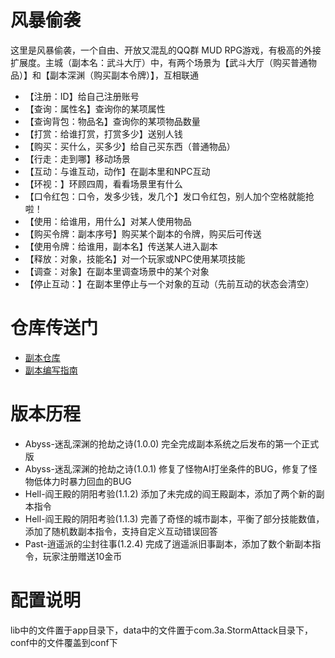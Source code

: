 风暴偷袭
=============
这里是风暴偷袭，一个自由、开放又混乱的QQ群 MUD RPG游戏，有极高的外接扩展度。主城（副本名：武斗大厅）中，有两个场景为【武斗大厅（购买普通物品）】和【副本深渊（购买副本令牌）】，互相联通

* 【注册：ID】给自己注册账号
* 【查询：属性名】查询你的某项属性
* 【查询背包：物品名】查询你的某项物品数量
* 【打赏：给谁打赏，打赏多少】送别人钱
* 【购买：买什么，买多少】给自己买东西（普通物品）
* 【行走：走到哪】移动场景
* 【互动：与谁互动，动作】在副本里和NPC互动
* 【环视：】环顾四周，看看场景里有什么
* 【口令红包：口令，发多少钱，发几个】发口令红包，别人加个空格就能抢啦！
* 【使用：给谁用，用什么】对某人使用物品
* 【购买令牌：副本序号】购买某个副本的令牌，购买后可传送
* 【使用令牌：给谁用，副本名】传送某人进入副本
* 【释放：对象，技能名】对一个玩家或NPC使用某项技能
* 【调查：对象】在副本里调查场景中的某个对象
* 【停止互动：】在副本里停止与一个对象的互动（先前互动的状态会清空）

仓库传送门
======
* [副本仓库](data/fuben/)
* [副本编写指南](风暴偷袭副本编写指南.doc)

版本历程
=======
* Abyss-迷乱深渊的抢劫之诗(1.0.0) 完全完成副本系统之后发布的第一个正式版
* Abyss-迷乱深渊的抢劫之诗(1.0.1) 修复了怪物AI打坐条件的BUG，修复了怪物低体力时暴力回血的BUG
* Hell-阎王殿的阴阳考验(1.1.2) 添加了未完成的阎王殿副本，添加了两个新的副本指令
* Hell-阎王殿的阴阳考验(1.1.3) 完善了奇怪的城市副本，平衡了部分技能数值，添加了随机数副本指令，支持自定义互动错误回答
* Past-逍遥派的尘封往事(1.2.4) 完成了逍遥派旧事副本，添加了数个新副本指令，玩家注册赠送10金币

配置说明
=======
lib中的文件置于app目录下，data中的文件置于com.3a.StormAttack目录下，conf中的文件覆盖到conf下